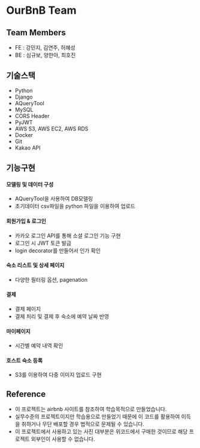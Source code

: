 # OurBnB Team


## Team Members

- FE : 강민지, 김연주, 허혜성
- BE : 심규보, 양한아, 최호진


## 기술스택

- Python
- Django
- AQueryTool
- MySQL
- CORS Header
- PyJWT
- AWS S3, AWS EC2, AWS RDS
- Docker
- Git
- Kakao API


## 기능구현

#### 모델링 및 데이터 구성
- AQueryTool을 사용하여 DB모델링
- 초기데이터 csv파일을 python 파일을 이용하여 업로드

#### 회원가입 & 로그인
- 카카오 로그인 API를 통해 소셜 로그인 기능 구현
- 로그인 시 JWT 토큰 발급
- login decorator를 만들어서 인가 확인

#### 숙소 리스트 및 상세 페이지
- 다양한 필터링 옵션, pagenation

#### 결제
- 결제 페이지
- 결제 처리 및 결제 후 숙소에 예약 날짜 반영

#### 마이페이지
- 시간별 예약 내역 확인

#### 호스트 숙소 등록
- S3를 이용하여 다중 이미지 업로드 구현


## Reference
- 이 프로젝트는 airbnb 사이트를 참조하여 학습목적으로 만들었습니다.
- 실무수준의 프로젝트이지만 학습용으로 만들었기 때문에 이 코드를 활용하여 이득을 취하거나 무단 배포할 경우 법적으로 문제될 수 있습니다.
- 이 프로젝트에서 사용하고 있는 사진 대부분은 위코드에서 구매한 것이므로 해당 프로젝트 외부인이 사용할 수 없습니다.


